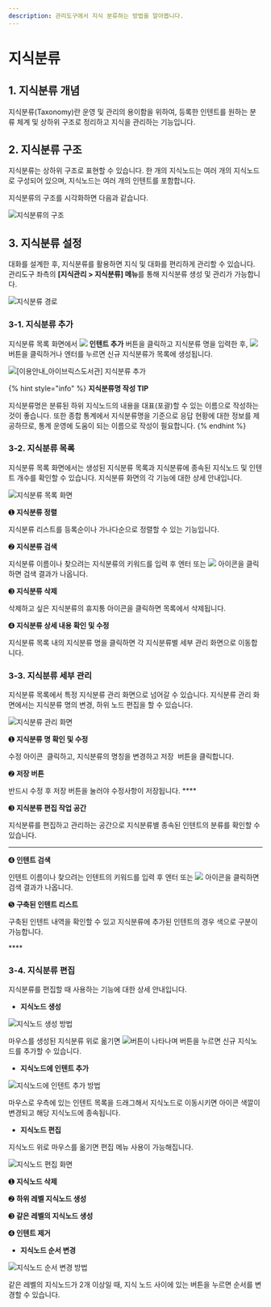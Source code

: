 ```yaml
---
description: 관리도구에서 지식 분류하는 방법을 알아봅니다.
---
```


# 지식분류

## 1. 지식분류 개념

지식분류(Taxonomy)란 운영 및 관리의 용이함을 위하여, 등록한 인텐트를 원하는 분류 체계 및 상하위 구조로 정리하고 지식을 관리하는 기능입니다.

## 2. 지식분류 구조

지식분류는 상하위 구조로 표현할 수 있습니다. 한 개의 지식노드는 여러 개의 지식노드로 구성되어 있으며, 지식노드는 여러 개의 인텐트를 포함합니다.&#x20;

지식분류의 구조를 시각화하면 다음과 같습니다.

![지식분류의 구조                  ](<../../.gitbook/assets/지식분류 구조.png>)

## 3. 지식분류 설정

대화를 설계한 후, 지식분류를 활용하면 지식 및 대화를 편리하게 관리할 수 있습니다. 관리도구 좌측의 **\[지식관리 > 지식분류] 메뉴**를 통해 지식분류 생성 및 관리가 가능합니다.

![지식분류 경로](../../.gitbook/assets/2.지식분류경로.png)



### 3-1. 지식분류 추가

지식분류 목록 화면에서 ![](<../../.gitbook/assets/image (439).png>) **인텐트 추가** 버튼을 클릭하고 지식분류 명을 입력한  후, ![](<../../.gitbook/assets/image (439).png>) 버튼을 클릭하거나 엔터를 누르면 신규 지식분류가 목록에 생성됩니다.

![\[이용안내\_아이브릭스도서관\] 지식분류 추가 ](<../../.gitbook/assets/지식분류 추가.gif>)

{% hint style="info" %}
**지식분류명 작성  TIP**

지식분류명은 분류된 하위 지식노드의 내용을 대표(포괄)할 수 있는 이름으로 작성하는 것이 좋습니다. 또한 종합 통계에서 지식분류명을 기준으로 응답 현황에 대한 정보를 제공하므로, 통계 운영에 도움이 되는 이름으로 작성이 필요합니다.&#x20;
{% endhint %}



### 3-2. 지식분류 목록 &#x20;

지식분류 목록 화면에서는 생성된 지식분류 목록과 지식분류에 종속된 지식노드 및 인텐트 개수를 확인할 수 있습니다. 지식분류 화면의 각 기능에 대한 상세 안내입니다.

![지식분류 목록 화면](<../../.gitbook/assets/4.지식분류 목록.png>)

&#x20;

➊ **지식분류 정렬**&#x20;

지식분류 리스트를 등록순이나 가나다순으로 정렬할 수 있는 기능입니다.



➋ **지식분류 검색**&#x20;

지식분류 이름이나 찾으려는 지식분류의 키워드를 입력 후 엔터 또는 ![](<../../.gitbook/assets/image (134).png>) 아이콘을 클릭하면 검색 결과가 나옵니다.&#x20;

&#x20; &#x20;

➌ **지식분류 삭제**&#x20;

삭제하고 싶은 지식분류의 휴지통 아이콘을 클릭하면 목록에서 삭제됩니다.  &#x20;



➍ **지식분류 상세 내용 확인 및 수정**

지식분류 목록 내의 지식분류 명을 클릭하면 각 지식분류별 세부 관리 화면으로 이동합니다.



### 3-3. 지식분류 세부 관리

지식분류 목록에서 특정 지식분류 관리 화면으로 넘어갈 수 있습니다. 지식분류 관리 화면에서는 지식분류 명의 변경, 하위 노드 편집을 할 수 있습니다.

![지식분류 관리 화면](<../../.gitbook/assets/3.지식분류 편집.png>)

➊ **지식분류 명 확인 및 수정**&#x20;

수정 아이콘 <img src="../../.gitbook/assets/image (371).png" alt="" data-size="line"> 클릭하고, 지식분류의 명칭을 변경하고 저장 <img src="../../.gitbook/assets/image (270).png" alt="" data-size="line"> 버튼을 클릭합니다. &#x20;



➋ **저장 버튼**

반드시 수정 후 저장 버튼을 눌러야 수정사항이 저장됩니다.   ****    &#x20;



➌ **지식분류 편집 작업 공간**

지식분류를 편집하고 관리하는 공간으로 지식분류별 종속된 인텐트의 분류를 확인할 수 있습니다.   &#x20;

****

➍ **인텐트 검색**&#x20;

인텐트 이름이나 찾으려는 인텐트의 키워드를 입력 후 엔터 또는  ![](<../../.gitbook/assets/image (134).png>) 아이콘을 클릭하면 검색 결과가 나옵니다. &#x20;



➎ **구축된 인텐트 리스트**

구축된 인텐트 내역을 확인할 수 있고 지식분류에 추가된 인텐트의 경우 색으로 구분이 가능합니다.

&#x20; ****         &#x20;

### 3-4. 지식분류 편집

지식분류를 편집할 때 사용하는 기능에 대한 상세 안내입니다.&#x20;

* **지식노드 생성**

![지식노드 생성 방법](<../../.gitbook/assets/지식노드 생성 (1).gif>)

마우스를 생성된 지식분류 위로 옮기면 ![](<../../.gitbook/assets/image (439).png>)버튼이 나타나며 버튼을 누르면 신규 지식노드를 추가할 수 있습니다.      &#x20;



* **지식노드에 인텐트 추가**

![지식노드에 인텐트 추가 방법   ](<../../.gitbook/assets/지식노드에 인텐트 추가.gif>)

마우스로 우측에 있는 인텐트 목록을 드래그해서 지식노드로 이동시키면 아이콘 색깔이 변경되고 해당 지식노드에 종속됩니다.  &#x20;



* **지식노드 편집**&#x20;

지식노드 위로 마우스를 옮기면 편집 메뉴 사용이 가능해집니다.

![지식노드 편집 화면  ](<../../.gitbook/assets/4.지식노드 편집.png>)

➊ **지식노드 삭제**

➋ **하위 레벨 지식노드 생성**

➌ **같은 레벨의 지식노드 생성**

➍ **인텐트 제거**



* **지식노드 순서 변경**&#x20;

![지식노드 순서 변경 방법  ](<../../.gitbook/assets/지식노드 순서 바꾸기.gif>)

같은 레벨의 지식노드가 2개 이상일 때, 지식 노드 사이에 있는<img src="../../.gitbook/assets/image (61).png" alt="" data-size="line"> <img src="../../.gitbook/assets/image (184).png" alt="" data-size="line">버튼을 누르면 순서를 변경할 수 있습니다.
